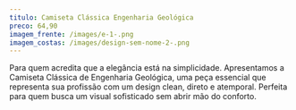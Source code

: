 ```yaml
---
titulo: Camiseta Clássica Engenharia Geológica
preco: 64,90
imagem_frente: /images/e-1-.png
imagem_costas: /images/design-sem-nome-2-.png
---
```

<!--StartFragment-->

Para quem acredita que a elegância está na simplicidade. Apresentamos a Camiseta Clássica de Engenharia Geológica, uma peça essencial que representa sua profissão com um design clean, direto e atemporal. Perfeita para quem busca um visual sofisticado sem abrir mão do conforto.

<!--EndFragment-->